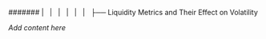 ####### |   |   |   |   |   |   ├── Liquidity Metrics and Their Effect on Volatility

*Add content here*